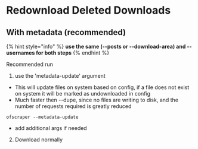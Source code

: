 # Redownload Deleted Downloads

## With metadata (recommended)

{% hint style="info" %}
**use the same (--posts or --download-area) and --usernames for both steps**
{% endhint %}

Recommended run&#x20;

1. use the 'metadata-update' argument

* This will update files on system based on config, if a file does not exist on system it will be marked as undownloaded in config
* Much faster then --dupe, since no files are writing to disk, and the number of requests required is greatly reduced

```
ofscraper --metadata-update
```

* add additional args if needed

2. Download normally



